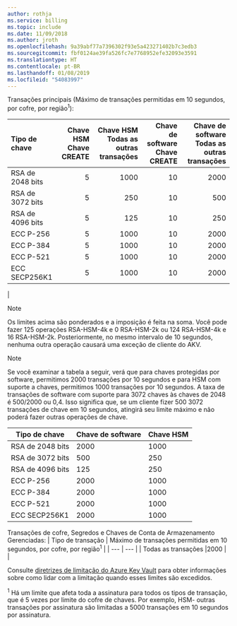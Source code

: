 ```yaml
---
author: rothja
ms.service: billing
ms.topic: include
ms.date: 11/09/2018
ms.author: jroth
ms.openlocfilehash: 9a39abf77a7396302f93e5a423271402b7c3edb3
ms.sourcegitcommit: fbf0124ae39fa526fc7e7768952efe32093e3591
ms.translationtype: HT
ms.contentlocale: pt-BR
ms.lasthandoff: 01/08/2019
ms.locfileid: "54083997"
---
```

Transações principais (Máximo de transações permitidas em 10 segundos, por cofre, por região<sup>1</sup>):

|Tipo de chave|Chave HSM<br>Chave CREATE|Chave HSM<br>Todas as outras transações|Chave de software<br>Chave CREATE|Chave de software<br>Todas as outras transações|
|:---|---:|---:|---:|---:|
|RSA de 2048 bits|5|1000|10|2000|
|RSA de 3072 bits|5|250|10|500|
|RSA de 4096 bits|5|125|10|250|
|ECC P-256|5|1000|10|2000|
|ECC P-384|5|1000|10|2000|
|ECC P-521|5|1000|10|2000|
|ECC SECP256K1|5|1000|10|2000|
|

> [!NOTE]
> Os limites acima são ponderados e a imposição é feita na soma. Você pode fazer 125 operações RSA-HSM-4k e 0 RSA-HSM-2k ou 124 RSA-HSM-4k e 16 RSA-HSM-2k. Posteriormente, no mesmo intervalo de 10 segundos, nenhuma outra operação causará uma exceção de cliente do AKV.

> [!NOTE]
> Se você examinar a tabela a seguir, verá que para chaves protegidas por software, permitimos 2000 transações por 10 segundos e para HSM com suporte a chaves, permitimos 1000 transações por 10 segundos. A taxa de transações de software com suporte para 3072 chaves às chaves de 2048 é 500/2000 ou 0,4. Isso significa que, se um cliente fizer 500 3072 transações de chave em 10 segundos, atingirá seu limite máximo e não poderá fazer outras operações de chave. 
   
|Tipo de chave  | Chave de software |Chave HSM  |
|---------|---------|---------|
|RSA de 2048 bits     |    2000     |   1000    |
|RSA de 3072 bits     |     500    |    250     |
|RSA de 4096 bits     |    125     |    250     |
|ECC P-256     |    2000     |  1000     |
|ECC P-384     |    2000     |  1000     |
|ECC P-521     |    2000     |  1000     |
|ECC SECP256K1     |    2000     |  1000     |


Transações de cofre, Segredos e Chaves de Conta de Armazenamento Gerenciadas:
| Tipo de transação | Máximo de transações permitidas em 10 segundos, por cofre, por região<sup>1</sup> |
| --- | --- |
| Todas as transações |2000 |
|

Consulte [diretrizes de limitação do Azure Key Vault](../articles/key-vault/key-vault-ovw-throttling.md) para obter informações sobre como lidar com a limitação quando esses limites são excedidos.

<sup>1</sup> Há um limite que afeta toda a assinatura para todos os tipos de transação, que é 5 vezes por limite do cofre de chaves. Por exemplo, HSM- outras transações por assinatura são limitadas a 5000 transações em 10 segundos por assinatura.
